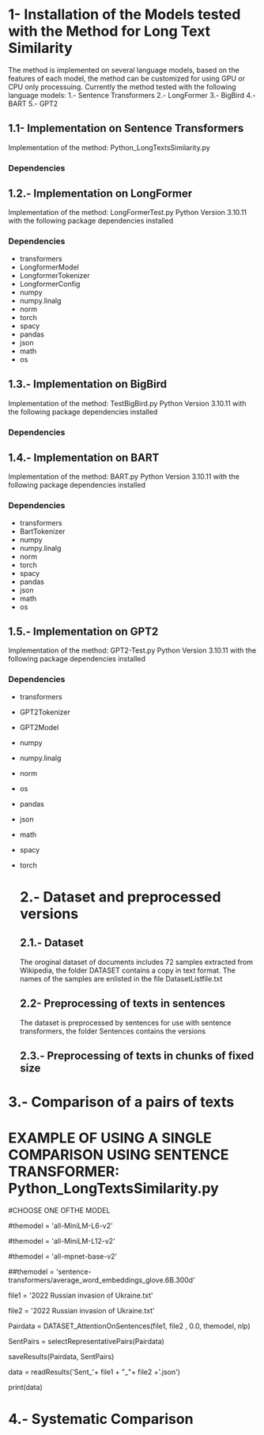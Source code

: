 # 1- Installation of the  Models tested with the Method for Long Text Similarity
The method is implemented on several language models, based on the features  of each model, the method can be customized for using  GPU or CPU only processuing. Currently the  method  tested with the following  language models:
1.- Sentence Transformers
2.- LongFormer
3.- BigBird
4.- BART
5.- GPT2

## 1.1- Implementation on Sentence Transformers 
 Implementation of the method: Python_LongTextsSimilarity.py
### Dependencies


## 1.2.- Implementation on LongFormer  
 Implementation of the method:  LongFormerTest.py 
 Python Version 3.10.11  with the following package dependencies installed
### Dependencies
 * transformers
 * LongformerModel
 * LongformerTokenizer
 * LongformerConfig
 * numpy
 * numpy.linalg
 * norm
 * torch
 * spacy
 * pandas
 * json
 * math
 * os

## 1.3.- Implementation on BigBird
 Implementation of the method:  TestBigBird.py 
 Python Version 3.10.11  with the following package dependencies installed
### Dependencies

## 1.4.- Implementation on BART
 Implementation of the method:  BART.py 
 Python Version 3.10.11  with the following package dependencies installed
### Dependencies
* transformers
* BartTokenizer
* numpy
* numpy.linalg
* norm 
* torch
* spacy
* pandas 
* json
* math
* os

## 1.5.- Implementation on GPT2
 Implementation of the method: GPT2-Test.py 
 Python Version 3.10.11  with the following package dependencies installed
### Dependencies
* transformers 
* GPT2Tokenizer
* GPT2Model
* numpy 
* numpy.linalg
* norm
* os
* pandas 
* json
* math
* spacy
* torch

  # 2.- Dataset and preprocessed versions
  ## 2.1.- Dataset
  The oroginal dataset of documents includes 72 samples extracted from Wikipedia, the folder DATASET contains a copy in text format. The names of the samples  are enlisted in the file DatasetListfile.txt
  
  ## 2.2- Preprocessing of texts  in sentences
   The dataset is preprocessed by sentences for use with sentence transformers, the folder Sentences contains the versions 

  
  ## 2.3.- Preprocessing of texts in chunks of fixed size
  

# 3.- Comparison of a pairs of texts

# EXAMPLE OF USING A SINGLE COMPARISON USING  SENTENCE TRANSFORMER: Python_LongTextsSimilarity.py

 #CHOOSE ONE OFTHE MODEL
 
#themodel = 'all-MiniLM-L6-v2'

#themodel = 'all-MiniLM-L12-v2'

#themodel = 'all-mpnet-base-v2'

##themodel = 'sentence-transformers/average_word_embeddings_glove.6B.300d'

file1 = '2022 Russian invasion of Ukraine.txt'

file2 = '2022 Russian invasion of Ukraine.txt'

Pairdata = DATASET_AttentionOnSentences(file1, file2 , 0.0, themodel, nlp)

SentPairs = selectRepresentativePairs(Pairdata)

saveResults(Pairdata, SentPairs)

data = readResults('Sent_'+ file1 + "_"+ file2 +'.json')

print(data)


# 4.- Systematic Comparison

# 
